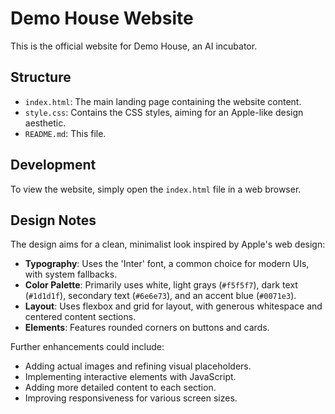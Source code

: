 # Demo House Website

This is the official website for Demo House, an AI incubator.

## Structure

- `index.html`: The main landing page containing the website content.
- `style.css`: Contains the CSS styles, aiming for an Apple-like design aesthetic.
- `README.md`: This file.

## Development

To view the website, simply open the `index.html` file in a web browser.

## Design Notes

The design aims for a clean, minimalist look inspired by Apple's web design:

- **Typography**: Uses the 'Inter' font, a common choice for modern UIs, with system fallbacks.
- **Color Palette**: Primarily uses white, light grays (`#f5f5f7`), dark text (`#1d1d1f`), secondary text (`#6e6e73`), and an accent blue (`#0071e3`).
- **Layout**: Uses flexbox and grid for layout, with generous whitespace and centered content sections.
- **Elements**: Features rounded corners on buttons and cards.

Further enhancements could include:

- Adding actual images and refining visual placeholders.
- Implementing interactive elements with JavaScript.
- Adding more detailed content to each section.
- Improving responsiveness for various screen sizes. 